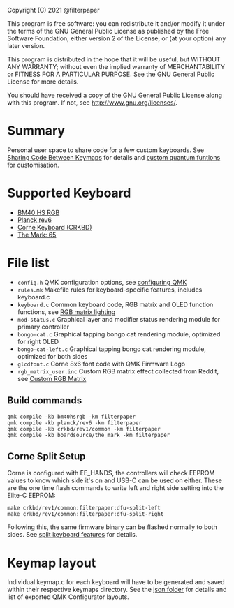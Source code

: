 Copyright (C) 2021 @filterpaper

This program is free software: you can redistribute it and/or modify
it under the terms of the GNU General Public License as published by
the Free Software Foundation, either version 2 of the License, or
(at your option) any later version.

This program is distributed in the hope that it will be useful,
but WITHOUT ANY WARRANTY; without even the implied warranty of
MERCHANTABILITY or FITNESS FOR A PARTICULAR PURPOSE.  See the
GNU General Public License for more details.

You should have received a copy of the GNU General Public License
along with this program.  If not, see <http://www.gnu.org/licenses/>.

# Summary

Personal user space to share code for a few custom keyboards. See [Sharing Code Between Keymaps](../../docs/feature_userspace.md) for details and [custom quantum funtions](../../docs/custom_quantum_functions.md) for customisation.

# Supported Keyboard

* [BM40 HS RGB](../../keyboards/bm40hsrgb)
* [Planck rev6](../../keyboards/planck)
* [Corne Keyboard (CRKBD)](../../keyboards/crkbd)
* [The Mark: 65](../../keyboards/boardsource/the_mark)

# File list

* `config.h`	QMK configuration options, see [configuring QMK](../../docs/config_options.md)
* `rules.mk`	Makefile rules for keyboard-specific features, includes keyboard.c
* `keyboard.c`	Common keyboard code, RGB matrix and OLED function functions, see [RGB matrix lighting](../../docs/feature_rgb_matrix.md)
* `mod-status.c`	Graphical layer and modifier status rendering module for primary controller
* `bongo-cat.c`		Graphical tapping bongo cat rendering module, optimized for right OLED
* `bongo-cat-left.c`		Graphical tapping bongo cat rendering module, optimized for both sides
* `glcdfont.c`		Corne 8x6 font code with QMK Firmware Logo
* `rgb_matrix_user.inc` Custom RGB matrix effect collected from Reddit, see [Custom RGB Matrix](../../docs/feature_rgb_matrix.md#custom-rgb-matrix-effects-idcustom-rgb-matrix-effects)

## Build commands
```
qmk compile -kb bm40hsrgb -km filterpaper
qmk compile -kb planck/rev6 -km filterpaper
qmk compile -kb crkbd/rev1/common -km filterpaper
qmk compile -kb boardsource/the_mark -km filterpaper
```

## Corne Split Setup
Corne is configured with EE_HANDS, the controllers will check EEPROM values to know which side it's on and USB-C can be used on either.
These are the one time flash commands to write left and right side setting into the Elite-C EEPROM:
```
make crkbd/rev1/common:filterpaper:dfu-split-left
make crkbd/rev1/common:filterpaper:dfu-split-right
```
Following this, the same firmware binary can be flashed normally to both sides. See [split keyboard features](../../docs/feature_split_keyboard.md) for details.

# Keymap layout

Individual keymap.c for each keyboard will have to be generated and saved within their respective keymaps directory. See 
the [json folder](json/) for details and list of exported QMK Configurator layouts.
